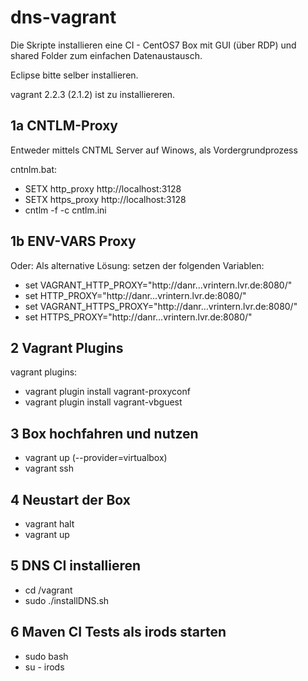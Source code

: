 # dns-vagrant
Die Skripte installieren eine CI - CentOS7 Box mit GUI (über RDP) und shared
Folder zum einfachen Datenaustausch.

Eclipse bitte selber installieren.

vagrant 2.2.3 (2.1.2) ist zu installiereren.

## 1a CNTLM-Proxy  
Entweder mittels CNTML Server auf Winows, als Vordergrundprozess

cntnlm.bat:
+ SETX http_proxy http://localhost:3128
+ SETX https_proxy http://localhost:3128
+ cntlm -f -c cntlm.ini

## 1b ENV-VARS Proxy 
Oder: Als alternative Lösung: setzen der folgenden Variablen:
+ set VAGRANT_HTTP_PROXY="http://danr...vrintern.lvr.de:8080/"
+ set HTTP_PROXY="http://danr...vrintern.lvr.de:8080/"
+ set VAGRANT_HTTPS_PROXY="http://danr...vrintern.lvr.de:8080/"
+ set HTTPS_PROXY="http://danr...vrintern.lvr.de:8080/"


## 2 Vagrant Plugins
vagrant plugins:

+ vagrant plugin install vagrant-proxyconf
+ vagrant plugin install vagrant-vbguest

## 3 Box hochfahren und nutzen
+ vagrant up (--provider=virtualbox)
+ vagrant ssh

## 4 Neustart der Box
+ vagrant halt
+ vagrant up

## 5 DNS CI installieren
+ cd /vagrant
+ sudo ./installDNS.sh

## 6 Maven CI Tests als irods starten
+ sudo bash
+ su - irods